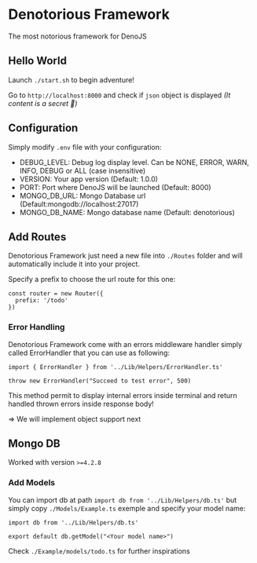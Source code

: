 # Denotorious Framework
The most notorious framework for DenoJS

## Hello World
Launch `./start.sh` to begin adventure!

Go to `http://localhost:8000` and check if `json` object is displayed _(It content is a secret 🤫)_

## Configuration
Simply modify `.env` file with your configuration:

- DEBUG_LEVEL: Debug log display level. Can be NONE, ERROR, WARN, INFO, DEBUG or ALL (case insensitive)
- VERSION: Your app version (Default: 1.0.0)
- PORT: Port where DenoJS will be launched (Default: 8000)
- MONGO_DB_URL: Mongo Database url (Default:mongodb://localhost:27017)
- MONGO_DB_NAME: Mongo database name (Default: denotorious)

## Add Routes

Denotorious Framework just need a new file into `./Routes` folder and will automatically include it into your project. 

Specify a prefix to choose the url route for this one:

```
const router = new Router({
  prefix: '/todo'
})
```

### Error Handling
Denotorious Framework come with an errors middleware handler simply called ErrorHandler that you can use as following:

```
import { ErrorHandler } from '../Lib/Helpers/ErrorHandler.ts'

throw new ErrorHandler("Succeed to test error", 500)
```

This method permit to display internal errors inside terminal and return handled thrown errors inside response body!

=> We will implement object support next

## Mongo DB
Worked with version `>=4.2.8`

### Add Models
You can import db at path `import db from '../Lib/Helpers/db.ts'` but simply copy `./Models/Example.ts` exemple and specify your model name:

```
import db from '../Lib/Helpers/db.ts'

export default db.getModel("<Your model name>")
```

Check `./Example/models/todo.ts` for further inspirations
